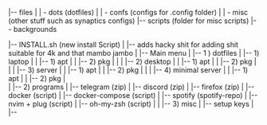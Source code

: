 |-- files
|   | - dots (dotfiles)
|   | - confs (configs for .config folder)
|   | - misc (other stuff such as synaptics configs)
|-- scripts (folder for misc scripts)
|-- backgrounds


|-- INSTALL.sh (new install Script)
| |-- adds hacky shit for adding shit suitable for 4k and that mambo jambo
| |-- Main menu
|   |-- 1 ) dotfiles
|     |-- 1) laptop
|     | |-- 1) apt
|     | |-- 2) pkg
|     |
|     |-- 2) desktop
|     | |-- 1) apt
|     | |-- 2) pkg
|     |
|     |-- 3) server
|     | |-- 1) apt
|     | |-- 2) pkg
|     |
|     |-- 4) minimal server
|     | |-- 1) apt
|     | |-- 2) pkg
|    
|   |-- 2) programs
|     |-- telegram (zip)
|     |-- discord (zip)
|     |-- firefox (zip)
|     |-- docker (script)
|     |-- docker-compose (script)
|     |-- spotify (spotify-repo)
|     |-- nvim + plug (script)
|     |-- oh-my-zsh (script)
|
|   |-- 3) misc
|     |-- setup keys
|     |-- 
